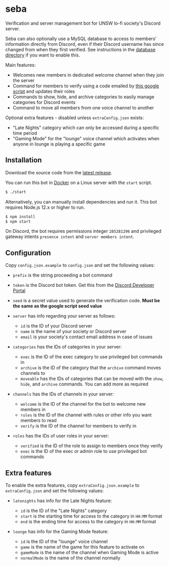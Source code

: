 # seba
Verification and server management bot for UNSW lo-fi society's Discord server.

Seba can also optionally use a MySQL database to access to members' information directly from Discord, even if their Discord username has since changed from when they first verified. See instructions in the [database directory](database) if you want to enable this.

Main features:
* Welcomes new members in dedicated welcome channel when they join the server
* Command for members to verify using a code emailed by [this google script](https://github.com/mtsev/seba-form-script) and updates their roles
* Commands to show, hide, and archive categories to easily manage categories for Discord events
* Command to move all members from one voice channel to another

Optional extra features - disabled unless `extraConfig.json` exists:
* "Late Nights" category which can only be accessed during a specific time period
* "Gaming Mode" for the "lounge" voice channel which activates when anyone in lounge is playing a specific game

## Installation
Download the source code from the [latest release](https://github.com/mtsev/seba/releases/latest).

You can run this bot in [Docker](https://docs.docker.com/get-docker/) on a Linux server with the `start` script.
```sh
$ ./start
```

Alternatively, you can manually install dependencies and run it. This bot requires Node.js 12.x or higher to run.
```sh
$ npm install
$ npm start
```

On Discord, the bot requires permissions integer `285281296` and privileged gateway intents `presence intent` and `server members intent`.

## Configuration
Copy `config.json.example` to `config.json` and set the following values:

* `prefix` is the string proceeding a bot command
* `token` is the Discord bot token. Get this from the [Discord Developer Portal](https://discordapp.com/developers/applications/)
* `seed` is a secret value used to generate the verification code. **Must be the same as the google script seed value**

* `server` has info regarding your server as follows:
    - `id` is the ID of your Discord server
    - `name` is the name of your society or Discord server
    - `email` is your society's contact email address in case of issues

* `categories` has the IDs of categories in your server:
    - `exec` is the ID of the exec category to use privileged bot commands in
    - `archive` is the ID of the category that the `archive` command moves channels to
    - `moveable` has the IDs of categories that can be moved with the `show`, `hide`, and `archive` commands. You can add more as required

* `channels` has the IDs of channels in your server:
    - `welcome` is the ID of the channel for the bot to welcome new members in
    - `rules` is the ID of the channel with rules or other info you want members to read
    - `verify` is the ID of the channel for members to verify in

* `roles` has the IDs of user roles in your server:
    - `verified` is the ID of the role to assign to members once they verify
    - `exec` is the ID of the exec or admin role to use privileged bot commands

## Extra features
To enable the extra features, copy `extraConfig.json.example` to `extraConfig.json` and set the following values:

* `latenights` has info for the Late Nights feature:
    - `id` is the ID of the "Late Nights" category
    - `start` is the starting time for access to the category in `HH:MM` format
    - `end` is the ending time for access to the category in `HH:MM` format

* `lounge` has info for the Gaming Mode feature:
    - `id` is the ID of the "lounge" voice channel
    - `game` is the name of the game for this feature to activate on
    - `gameMode` is the name of the channel when Gaming Mode is active
    - `normalMode` is the name of the channel normally
